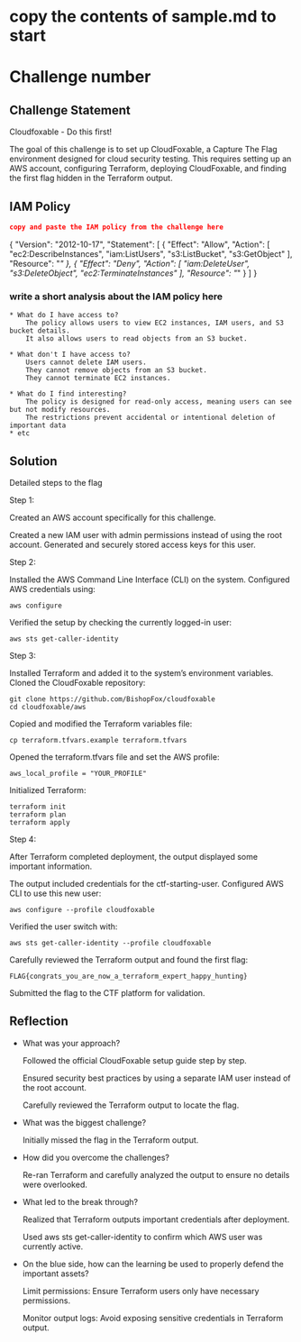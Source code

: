 # copy the contents of sample.md to start
# Challenge number

## Challenge Statement
Cloudfoxable - Do this first!

The goal of this challenge is to set up CloudFoxable, a Capture The Flag environment designed for cloud security testing. This requires setting up an AWS account, configuring Terraform, deploying CloudFoxable, and finding the first flag hidden in the Terraform output. 

## IAM Policy
```json
copy and paste the IAM policy from the challenge here
```
{
    "Version": "2012-10-17",
    "Statement": [
        {
            "Effect": "Allow",
            "Action": [
                "ec2:DescribeInstances",
                "iam:ListUsers",
                "s3:ListBucket",
                "s3:GetObject"
            ],
            "Resource": "*"
        },
        {
            "Effect": "Deny",
            "Action": [
                "iam:DeleteUser",
                "s3:DeleteObject",
                "ec2:TerminateInstances"
            ],
            "Resource": "*"
        }
    ]
}

### write a short analysis about the IAM policy here
```
* What do I have access to?
    The policy allows users to view EC2 instances, IAM users, and S3 bucket details.
    It also allows users to read objects from an S3 bucket.

* What don't I have access to?
    Users cannot delete IAM users.
    They cannot remove objects from an S3 bucket.
    They cannot terminate EC2 instances.

* What do I find interesting?
    The policy is designed for read-only access, meaning users can see but not modify resources.
    The restrictions prevent accidental or intentional deletion of important data
* etc
```

## Solution
Detailed steps to the flag

Step 1: 

Created an AWS account specifically for this challenge.

Created a new IAM user with admin permissions instead of using the root account.
Generated and securely stored access keys for this user.

Step 2:

Installed the AWS Command Line Interface (CLI) on the system.
Configured AWS credentials using:
    
    aws configure

Verified the setup by checking the currently logged-in user:

    aws sts get-caller-identity

Step 3: 

Installed Terraform and added it to the system’s environment variables.
Cloned the CloudFoxable repository:

    git clone https://github.com/BishopFox/cloudfoxable
    cd cloudfoxable/aws

Copied and modified the Terraform variables file:

    cp terraform.tfvars.example terraform.tfvars

Opened the terraform.tfvars file and set the AWS profile:


    aws_local_profile = "YOUR_PROFILE"

Initialized Terraform:

    terraform init
    terraform plan
    terraform apply

Step 4:

After Terraform completed deployment, the output displayed some important information.

The output included credentials for the ctf-starting-user.
Configured AWS CLI to use this new user:

    aws configure --profile cloudfoxable

Verified the user switch with:

    aws sts get-caller-identity --profile cloudfoxable

Carefully reviewed the Terraform output and found the first flag:

    FLAG{congrats_you_are_now_a_terraform_expert_happy_hunting}

Submitted the flag to the CTF platform for validation.


## Reflection
* What was your approach?
    
    Followed the official CloudFoxable setup guide step by step.

    Ensured security best practices by using a separate IAM user instead of the root account.

    Carefully reviewed the Terraform output to locate the flag.
* What was the biggest challenge?
    
    Initially missed the flag in the Terraform output.
* How did you overcome the challenges?

    Re-ran Terraform and carefully analyzed the output to ensure no details were overlooked.
* What led to the break through?

    Realized that Terraform outputs important credentials after deployment.
    
    Used aws sts get-caller-identity to confirm which AWS user was currently active.
* On the blue side, how can the learning be used to properly defend the important assets? 

    Limit permissions: Ensure Terraform users only have necessary permissions.
    
    Monitor output logs: Avoid exposing sensitive credentials in Terraform output.
